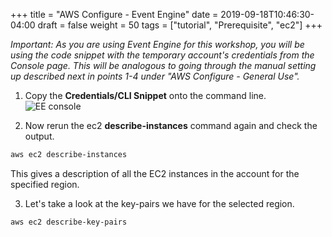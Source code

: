 +++
title = "AWS Configure - Event Engine"
date = 2019-09-18T10:46:30-04:00
draft = false
weight = 50
tags = ["tutorial", "Prerequisite", "ec2"]
+++
   
_Important: As you are using Event Engine for this workshop, you will be using the code snippet with the temporary account's credentials from the Console page. This will be analogous to going through the manual setting up described next in points 1-4 under "AWS Configure - General Use"._   

1.	Copy the **Credentials/CLI Snippet** onto the command line.  
![EE console](/images/hpc-aws-parallelcluster-workshop/EE_console_login.png)    

2.	Now rerun the ec2 **describe-instances** command again and check the output.

```bash
aws ec2 describe-instances
```

This gives a description of all the EC2 instances in the account for the specified region.

3.	 Let's take a look at the key-pairs we have for the selected region.

```bash
aws ec2 describe-key-pairs
```
